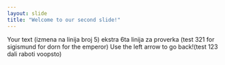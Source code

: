 ```yaml
---
layout: slide
title: "Welcome to our second slide!"
---
```

Your text (izmena na linija broj 5)
ekstra 6ta linija za proverka (test 321 for sigismund for dorn for the emperor)
Use the left arrow to go back!(test 123 dali raboti voopsto)
